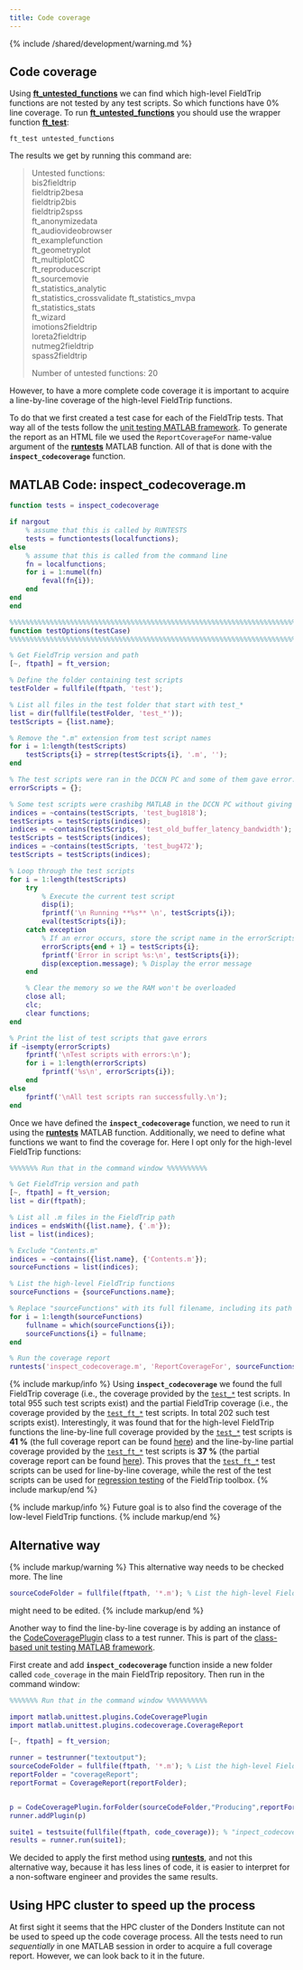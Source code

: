 ```yaml
---
title: Code coverage
---
```


{% include /shared/development/warning.md %}

## Code coverage

Using **[ft_untested_functions](/utilities/private/ft_test_untested_functions.m)** we can find which high-level FieldTrip functions are not tested by any test scripts. So which functions have 0% line coverage. To run **[ft_untested_functions](/utilities/private/ft_test_untested_functions.m)** you should use the wrapper function **[ft_test](/utilities/ft_test.m)**:

    ft_test untested_functions

The results we get by running this command are:

>Untested functions:<br>
bis2fieldtrip              
fieldtrip2besa             
fieldtrip2bis              
fieldtrip2spss             
ft_anonymizedata           
ft_audiovideobrowser       
ft_examplefunction         
ft_geometryplot            
ft_multiplotCC             
ft_reproducescript         
ft_sourcemovie             
ft_statistics_analytic     
ft_statistics_crossvalidate
ft_statistics_mvpa         
ft_statistics_stats        
ft_wizard                  
imotions2fieldtrip         
loreta2fieldtrip           
nutmeg2fieldtrip           
spass2fieldtrip            
>
> Number of untested functions: 20

 
However, to have a more complete code coverage it is important to acquire a line-by-line coverage of the high-level FieldTrip functions.

To do that we first created a test case for each of the FieldTrip tests. That way all of the tests follow the [unit testing MATLAB framework](https://nl.mathworks.com/help/matlab/matlab-unit-test-framework.html?s_tid=CRUX_lftnav). To generate the report as an HTML file we used the ``ReportCoverageFor`` name-value argument of the **[runtests](https://nl.mathworks.com/help/matlab/ref/runtests.html)** MATLAB function. All of that is done with the **``inspect_codecoverage``** function.

## MATLAB Code: inspect_codecoverage.m

```matlab
function tests = inspect_codecoverage

if nargout
    % assume that this is called by RUNTESTS
    tests = functiontests(localfunctions);
else
    % assume that this is called from the command line
    fn = localfunctions;
    for i = 1:numel(fn)
        feval(fn{i});
    end
end
end

%%%%%%%%%%%%%%%%%%%%%%%%%%%%%%%%%%%%%%%%%%%%%%%%%%%%%%%%%%%%%%%%%%%%%%%%%%%%%%%
function testOptions(testCase)
%%%%%%%%%%%%%%%%%%%%%%%%%%%%%%%%%%%%%%%%%%%%%%%%%%%%%%%%%%%%%%%%%%%%%%%%%%%%%%%

% Get FieldTrip version and path
[~, ftpath] = ft_version;

% Define the folder containing test scripts
testFolder = fullfile(ftpath, 'test');

% List all files in the test folder that start with test_*
list = dir(fullfile(testFolder, 'test_*'));
testScripts = {list.name};

% Remove the ".m" extension from test script names
for i = 1:length(testScripts)
    testScripts{i} = strrep(testScripts{i}, '.m', '');
end

% The test scripts were ran in the DCCN PC and some of them gave error. Initialize an empty cell array to store the names of scripts that gave errors
errorScripts = {};

% Some test scripts were crashibg MATLAB in the DCCN PC without giving an error. We need to exclude those too
indices = ~contains(testScripts, 'test_bug1818'); 
testScripts = testScripts(indices);
indices = ~contains(testScripts, 'test_old_buffer_latency_bandwidth');
testScripts = testScripts(indices);
indices = ~contains(testScripts, 'test_bug472'); 
testScripts = testScripts(indices);

% Loop through the test scripts
for i = 1:length(testScripts)
    try
        % Execute the current test script
        disp(i);
        fprintf('\n Running **%s** \n', testScripts{i});
        eval(testScripts{i});
    catch exception
        % If an error occurs, store the script name in the errorScripts array
        errorScripts{end + 1} = testScripts{i};
        fprintf('Error in script %s:\n', testScripts{i});
        disp(exception.message); % Display the error message
    end

    % Clear the memory so we the RAM won't be overloaded
    close all;
    clc;
    clear functions;
end

% Print the list of test scripts that gave errors
if ~isempty(errorScripts)
    fprintf('\nTest scripts with errors:\n');
    for i = 1:length(errorScripts)
        fprintf('%s\n', errorScripts{i});
    end
else
    fprintf('\nAll test scripts ran successfully.\n');
end
```

Once we have defined the **``inspect_codecoverage``** function, we need to run it using the **[runtests](https://nl.mathworks.com/help/matlab/ref/runtests.html)** MATLAB function. Additionally, we need to define what functions we want to find the coverage for. Here I opt only for the high-level FieldTrip functions:

```matlab
%%%%%%% Run that in the command window %%%%%%%%%%

% Get FieldTrip version and path
[~, ftpath] = ft_version;
list = dir(ftpath);

% List all .m files in the FieldTrip path
indices = endsWith({list.name}, {'.m'});
list = list(indices); 

% Exclude "Contents.m"
indices = ~contains({list.name}, {'Contents.m'});
sourceFunctions = list(indices);

% List the high-level FieldTrip functions
sourceFunctions = {sourceFunctions.name};

% Replace "sourceFunctions" with its full filename, including its path
for i = 1:length(sourceFunctions)
    fullname = which(sourceFunctions{i});
    sourceFunctions{i} = fullname;
end

% Run the coverage report
runtests('inspect_codecoverage.m', 'ReportCoverageFor', sourceFunctions);
```
{% include markup/info %}
Using **``inspect_codecoverage``** we found the full FieldTrip coverage (i.e., the coverage provided by the [``test_*``](https://github.com/fieldtrip/fieldtrip/tree/master/test) test scripts. In total 955 such test scripts exist)  and the partial FieldTrip coverage (i.e., the coverage provided by the [``test_ft_*``](https://github.com/fieldtrip/fieldtrip/tree/master/test) test scripts. In total 202 such test scripts exist). Interestingly, it was found that for the high-level FieldTrip functions the line-by-line full coverage provided by the [``test_*``](https://github.com/fieldtrip/fieldtrip/tree/master/test) test scripts is **41 %** (the full coverage report can be found [here](/assets/coverage/full/)) and the line-by-line partial coverage provided by the [``test_ft_*``](https://github.com/fieldtrip/fieldtrip/tree/master/test) test scripts is **37 %** (the partial coverage report can be found [here](/assets/coverage/partial/)). This proves that the [``test_ft_*``](https://github.com/fieldtrip/fieldtrip/tree/master/test) test scripts can be used for line-by-line coverage, while the rest of the test scripts can be used for [regression testing](https://en.wikipedia.org/wiki/Regression_testing) of the FieldTrip toolbox.
{% include markup/end %}


{% include markup/info %}
Future goal is to also find the coverage of the low-level FieldTrip functions.
{% include markup/end %}


## Alternative way

{% include markup/warning %}
This alternative way needs to be checked more. The line
```matlab 
sourceCodeFolder = fullfile(ftpath, '*.m'); % List the high-level FieldTrip functions (Contents.m is not excluded in this case)
``` 
might need to be edited.
{% include markup/end %}

Another way to find the line-by-line coverage is by adding an instance of the [CodeCoveragePlugin](https://nl.mathworks.com/help/matlab/ref/matlab.unittest.plugins.codecoverageplugin-class.html) class to a test runner. This is part of the [class-based unit testing MATLAB framework](https://nl.mathworks.com/help/matlab/class-based-unit-tests.html). 

First create and add **``inspect_codecoverage``** function inside a new folder called ``code_coverage`` in the main FieldTrip repository. Then run in the command window:

```matlab
%%%%%%% Run that in the command window %%%%%%%%%%

import matlab.unittest.plugins.CodeCoveragePlugin
import matlab.unittest.plugins.codecoverage.CoverageReport

[~, ftpath] = ft_version;

runner = testrunner("textoutput");
sourceCodeFolder = fullfile(ftpath, '*.m'); % List the high-level FieldTrip functions (Contents.m is not excluded in this case)
reportFolder = "coverageReport";
reportFormat = CoverageReport(reportFolder);


p = CodeCoveragePlugin.forFolder(sourceCodeFolder,"Producing",reportFormat);
runner.addPlugin(p)

suite1 = testsuite(fullfile(ftpath, code_coverage)); % "inpect_codecoverage.m" is inside the folder called "code_coverage"
results = runner.run(suite1);
```

We decided to apply the first method using **[runtests](https://nl.mathworks.com/help/matlab/ref/runtests.html)**, and not this alternative way, because it has less lines of code, it is easier to interpret for a non-software engineer and provides the same results.

## Using HPC cluster to speed up the process

At first sight it seems that the HPC cluster of the Donders Institute can not be used to speed up the code coverage process. All the tests need to run _sequentially_ in one MATLAB session in order to acquire a full coverage report. However, we can look back to it in the future.
